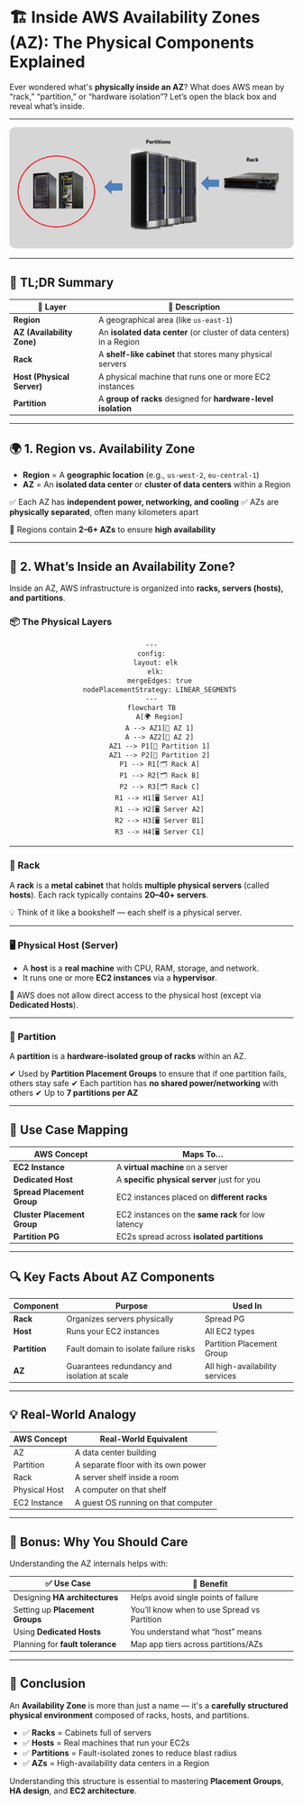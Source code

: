 # 🏗️ **Inside AWS Availability Zones (AZ): The Physical Components Explained**

Ever wondered what's **physically inside an AZ**? What does AWS mean by “rack,” “partition,” or “hardware isolation”? Let’s open the black box and reveal what’s inside.

---

<div style="text-align: center;">
    <img src="images/aws-az-components.png" alt="Cluster Placement Group" style="border-radius: 10px;">
</div>

---

## 🧠 TL;DR Summary

| 🧱 Layer                   | 📌 Description                                                       |
| -------------------------- | -------------------------------------------------------------------- |
| **Region**                 | A geographical area (like `us-east-1`)                               |
| **AZ (Availability Zone)** | An **isolated data center** (or cluster of data centers) in a Region |
| **Rack**                   | A **shelf-like cabinet** that stores many physical servers           |
| **Host (Physical Server)** | A physical machine that runs one or more EC2 instances               |
| **Partition**              | A **group of racks** designed for **hardware-level isolation**       |

---

## 🌍 **1. Region vs. Availability Zone**

- **Region** = A **geographic location** (e.g., `us-west-2`, `eu-central-1`)
- **AZ** = An **isolated data center** or **cluster of data centers** within a Region

✅ Each AZ has **independent power, networking, and cooling**
✅ AZs are **physically separated**, often many kilometers apart

🔁 Regions contain **2–6+ AZs** to ensure **high availability**

---

## 🧱 **2. What’s Inside an Availability Zone?**

Inside an AZ, AWS infrastructure is organized into **racks, servers (hosts), and partitions**.

### 📦 The Physical Layers

<div style="text-align: center;">

```mermaid
---
config:
  layout: elk
  elk:
    mergeEdges: true
    nodePlacementStrategy: LINEAR_SEGMENTS
---
flowchart TB
    A[🌍 Region]
    A --> AZ1[🏢 AZ 1]
    A --> AZ2[🏢 AZ 2]
    AZ1 --> P1[🔲 Partition 1]
    AZ1 --> P2[🔳 Partition 2]
    P1 --> R1[🗂️ Rack A]
    P1 --> R2[🗂️ Rack B]
    P2 --> R3[🗂️ Rack C]
    R1 --> H1[🖥️ Server A1]
    R1 --> H2[🖥️ Server A2]
    R2 --> H3[🖥️ Server B1]
    R3 --> H4[🖥️ Server C1]
```

</div>

---

### 🧱 Rack

A **rack** is a **metal cabinet** that holds **multiple physical servers** (called **hosts**).
Each rack typically contains **20–40+ servers**.

💡 Think of it like a bookshelf — each shelf is a physical server.

---

### 🖥️ Physical Host (Server)

- A **host** is a **real machine** with CPU, RAM, storage, and network.
- It runs one or more **EC2 instances** via a **hypervisor**.

🔐 AWS does not allow direct access to the physical host (except via **Dedicated Hosts**).

---

### 🧩 Partition

A **partition** is a **hardware-isolated group of racks** within an AZ.

✔ Used by **Partition Placement Groups** to ensure that if one partition fails, others stay safe
✔ Each partition has **no shared power/networking** with others
✔ Up to **7 partitions per AZ**

---

## 🧠 Use Case Mapping

| AWS Concept                 | Maps To…                                           |
| --------------------------- | -------------------------------------------------- |
| **EC2 Instance**            | A **virtual machine** on a server                  |
| **Dedicated Host**          | A **specific physical server** just for you        |
| **Spread Placement Group**  | EC2 instances placed on **different racks**        |
| **Cluster Placement Group** | EC2 instances on the **same rack** for low latency |
| **Partition PG**            | EC2s spread across **isolated partitions**         |

---

## 🔍 Key Facts About AZ Components

| Component     | Purpose                                      | Used In                        |
| ------------- | -------------------------------------------- | ------------------------------ |
| **Rack**      | Organizes servers physically                 | Spread PG                      |
| **Host**      | Runs your EC2 instances                      | All EC2 types                  |
| **Partition** | Fault domain to isolate failure risks        | Partition Placement Group      |
| **AZ**        | Guarantees redundancy and isolation at scale | All high-availability services |

---

## 💡 Real-World Analogy

| AWS Concept   | Real-World Equivalent               |
| ------------- | ----------------------------------- |
| AZ            | A data center building              |
| Partition     | A separate floor with its own power |
| Rack          | A server shelf inside a room        |
| Physical Host | A computer on that shelf            |
| EC2 Instance  | A guest OS running on that computer |

---

## 🔐 Bonus: Why You Should Care

Understanding the AZ internals helps with:

| ✅ Use Case                      | 🧠 Benefit                                  |
| -------------------------------- | ------------------------------------------- |
| Designing **HA architectures**   | Helps avoid single points of failure        |
| Setting up **Placement Groups**  | You’ll know when to use Spread vs Partition |
| Using **Dedicated Hosts**        | You understand what “host” means            |
| Planning for **fault tolerance** | Map app tiers across partitions/AZs         |

---

## 🏁 Conclusion

An **Availability Zone** is more than just a name — it's a **carefully structured physical environment** composed of racks, hosts, and partitions.

- ✅ **Racks** = Cabinets full of servers
- ✅ **Hosts** = Real machines that run your EC2s
- ✅ **Partitions** = Fault-isolated zones to reduce blast radius
- ✅ **AZs** = High-availability data centers in a Region

Understanding this structure is essential to mastering **Placement Groups**, **HA design**, and **EC2 architecture**.
